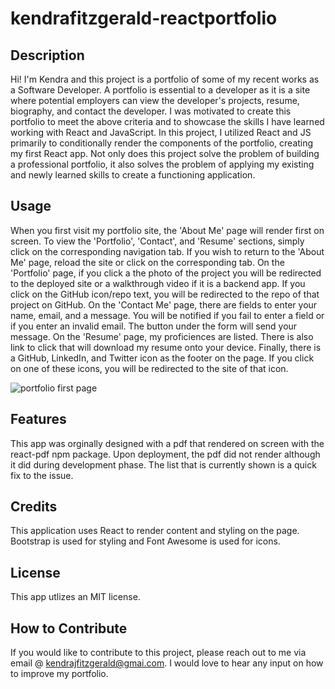 # kendrafitzgerald-reactportfolio

## Description

Hi! I'm Kendra and this project is a portfolio of some of my recent works as a Software Developer. A portfolio is essential to a developer as it is a site where potential employers can view the developer's projects, resume, biography, and contact the developer. I was motivated to create this portfolio to meet the above criteria and to showcase the skills I have learned working with React and JavaScript. In this project, I utilized React and JS primarily to conditionally render the components of the portfolio, creating my first React app. Not only does this project solve the problem of building a professional portfolio, it also solves the problem of applying my existing and newly learned skills to create a functioning application.


## Usage
When you first visit my portfolio site, the 'About Me' page will render first on screen. To view the 'Portfolio', 'Contact', and 'Resume' sections, simply click on the corresponding navigation tab. If you wish to return to the 'About Me' page, reload the site or click on the corresponding tab. On the 'Portfolio' page, if you click a the photo of the project you will be redirected to the deployed site or a walkthrough video if it is a backend app. If you click on the GitHub icon/repo text, you will be redirected to the repo of that project on GitHub. On the 'Contact Me' page, there are fields to enter your name, email, and a message. You will be notified if you fail to enter a field or if you enter an invalid email. The button under the form will send your message. On the 'Resume' page, my proficiences are listed. There is also link to click that will download my resume onto your device. Finally, there is a GitHub, LinkedIn, and Twitter icon as the footer on the page. If you click on one of these icons, you will be redirected to the site of that icon.

![portfolio first page](./src/images/portfolio.png)

## Features
This app was orginally designed with a pdf that rendered on screen with the react-pdf npm package. Upon deployment, the pdf did not render although it did during development phase. The list that is currently shown is a quick fix to the issue. 

## Credits

This application uses React to render content and styling on the page. Bootstrap is used for styling and Font Awesome is used for icons.

## License

This app utlizes an MIT license.

## How to Contribute

If you would like to contribute to this project, please reach out to me via email @ kendrajfitzgerald@gmai.com. I would love to hear any input on how to improve my portfolio.
